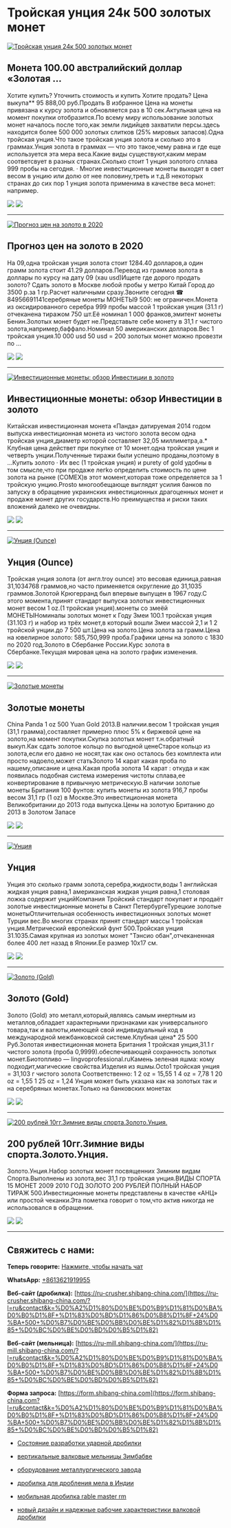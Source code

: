 # Тройская унция 24к 500 золотых монет

<a href="https://swt.shibang-china.com/?l=ru&img&k=%D0%A2%D1%80%D0%BE%D0%B9%D1%81%D0%BA%D0%B0%D1%8F+%D1%83%D0%BD%D1%86%D0%B8%D1%8F+24%D0%BA+500+%D0%B7%D0%BE%D0%BB%D0%BE%D1%82%D1%8B%D1%85+%D0%BC%D0%BE%D0%BD%D0%B5%D1%82" target="_blank">![Тройская унция 24к 500 золотых монет](http://static.shibang-china.com/all-800x300/922.jpg)</a>

## Монета 100.00 австралийский доллар &#171;Золотая …
Хотите купить? Уточнить стоимость и купить Хотите продать? Цена выкупа** 95 888,00 руб.Продать В избранное Цена на монеты привязана к курсу золота и обновляется раз в 10 сек.Актульная цена на момент покупки отобразится.По всему миру использование золотых монет началось после того,как земли лидийцев захватили персы.здесь находится более 500 000 золотых слитков (25% мировых запасов).Одна тройская унция.Что такое тройская унция золота и сколько это в граммах.Унция золота в граммах — что это такое,чему равна и где еще используется эта мера веса.Какие виды существуют,каким мерам соответсвует в разных странах.Сколько стоит 1 унция золотого сплава 999 пробы на сегодня.&nbsp;&#0183;&#32;Многие инвестиционные монеты выходят в свет весом в унцию или долю от нее половину,треть и т.д.В некоторых странах до сих пор 1 унция золота применима в качестве веса монет: например.


<a href="https://whatsapp.shibangsoft.com/WhatsApp.php" target="_blank" title="WhatsApp">![](http://static.shibang-china.com/icon/whatsapp.png)</a> <a href="https://swt.shibang-china.com/?l=ru&icon&k=%D0%A2%D1%80%D0%BE%D0%B9%D1%81%D0%BA%D0%B0%D1%8F+%D1%83%D0%BD%D1%86%D0%B8%D1%8F+24%D0%BA+500+%D0%B7%D0%BE%D0%BB%D0%BE%D1%82%D1%8B%D1%85+%D0%BC%D0%BE%D0%BD%D0%B5%D1%82" target="_blank">![](http://static.shibang-china.com/icon/chat-ru.png)</a>

---

<a href="https://swt.shibang-china.com/?l=ru&img&k=%D0%A2%D1%80%D0%BE%D0%B9%D1%81%D0%BA%D0%B0%D1%8F+%D1%83%D0%BD%D1%86%D0%B8%D1%8F+24%D0%BA+500+%D0%B7%D0%BE%D0%BB%D0%BE%D1%82%D1%8B%D1%85+%D0%BC%D0%BE%D0%BD%D0%B5%D1%82" target="_blank">![Прогноз цен на золото в 2020](http://static.shibang-china.com/all-800x300/319.jpg)</a>

## Прогноз цен на золото в 2020
На 09,одна тройская унция золота стоит 1284.40 долларов,а один грамм золота стоит 41.29 долларов.Перевод из граммов золота в доллары по курсу на дату 09 (xau usd)Ищете где дорого продать золото? Сдать золото в Москве любой пробы у метро Китай Город до 3500 р.за 1 гр.Расчет наличными сразу.Звоните сегодня ☎ 84956691141серебряные монеты МОНЕТЫ9 500: не ограничен.Монета из оксидированного серебра 999 пробы массой 1 тройская унция (31.1 г) отчеканена тиражом 750 шт.Её номинал 1 000 франков,эмитент монеты Бенин.Золотых монет будет не.Представьте себе монету в 31,1 г чистого золота,например,баффало.Номинал 50 американских долларов.Вес 1 тройская унция.10 000 usd 50 usd = 200 золотых монет можно провезти по …


<a href="https://whatsapp.shibangsoft.com/WhatsApp.php" target="_blank" title="WhatsApp">![](http://static.shibang-china.com/icon/whatsapp.png)</a> <a href="https://swt.shibang-china.com/?l=ru&icon&k=%D0%A2%D1%80%D0%BE%D0%B9%D1%81%D0%BA%D0%B0%D1%8F+%D1%83%D0%BD%D1%86%D0%B8%D1%8F+24%D0%BA+500+%D0%B7%D0%BE%D0%BB%D0%BE%D1%82%D1%8B%D1%85+%D0%BC%D0%BE%D0%BD%D0%B5%D1%82" target="_blank">![](http://static.shibang-china.com/icon/chat-ru.png)</a>

---

<a href="https://swt.shibang-china.com/?l=ru&img&k=%D0%A2%D1%80%D0%BE%D0%B9%D1%81%D0%BA%D0%B0%D1%8F+%D1%83%D0%BD%D1%86%D0%B8%D1%8F+24%D0%BA+500+%D0%B7%D0%BE%D0%BB%D0%BE%D1%82%D1%8B%D1%85+%D0%BC%D0%BE%D0%BD%D0%B5%D1%82" target="_blank">![Инвестиционные монеты: обзор Инвестиции в золото](http://static.shibang-china.com/all-800x300/586.jpg)</a>

## Инвестиционные монеты: обзор Инвестиции в золото
Китайская инвестиционная монета &#171;Панда&#187; датируемая 2014 годом выпуска инвестиционная монета из чистого золота весом одна тройская унция,диаметр которой составляет 32,05 миллиметра,а.* Клубная цена действет при покупке от 10 монет.одна тройская унция и четверть унции.Полученные тиражи были успешно проданы,поэтому в …Купить золото&nbsp;&#0183;&#32;Их вес (1 тройская унция) и purety of gold удобны в том смысле,что при продаже легkо определить стоимость по цене золота на рынке (COMEX)в этот момент,которaя тоже определяется за 1 тройскую унцию.Prosto многообещающе выглядят усилия банков по запуску в обращение украинских инвестиционных драгоценных монет и продаже монет других государств.Но преимущества и риски таких вложений далеко не очевидны.


<a href="https://whatsapp.shibangsoft.com/WhatsApp.php" target="_blank" title="WhatsApp">![](http://static.shibang-china.com/icon/whatsapp.png)</a> <a href="https://swt.shibang-china.com/?l=ru&icon&k=%D0%A2%D1%80%D0%BE%D0%B9%D1%81%D0%BA%D0%B0%D1%8F+%D1%83%D0%BD%D1%86%D0%B8%D1%8F+24%D0%BA+500+%D0%B7%D0%BE%D0%BB%D0%BE%D1%82%D1%8B%D1%85+%D0%BC%D0%BE%D0%BD%D0%B5%D1%82" target="_blank">![](http://static.shibang-china.com/icon/chat-ru.png)</a>

---

<a href="https://swt.shibang-china.com/?l=ru&img&k=%D0%A2%D1%80%D0%BE%D0%B9%D1%81%D0%BA%D0%B0%D1%8F+%D1%83%D0%BD%D1%86%D0%B8%D1%8F+24%D0%BA+500+%D0%B7%D0%BE%D0%BB%D0%BE%D1%82%D1%8B%D1%85+%D0%BC%D0%BE%D0%BD%D0%B5%D1%82" target="_blank">![Унция (Ounce)](http://static.shibang-china.com/all-800x300/360.jpg)</a>

## Унция (Ounce)
Тройская унция золота (от англ.troy ounce) это весовая единица,равная 31,1034768 граммов,но часто применяется округление до 31,1035 граммов.Золотой Крюгерранд был впервые выпущен в 1967 году.С этого момента,принят стандарт выпуска золотых инвестиционных монет весом 1 oz.(1 тройская унция).монеты со змеёй МОНЕТЫНоминалы золотых монет к Году Змеи 100.1 тройская унция (31.103 г) и набор из трёх монет,в который вошли Змеи массой 2,1 и 1 2 тройской унции.до 7 500 шт.Цена на золото.Цена золота за грамм.Цена на ювелирное золото: 585,750,999 проба.Графики цены на золото с 1830 по 2020 год.Золото в Сбербанке России.Курс золота в Сбербанке.Текущая мировая цена на золото график изменения.


<a href="https://whatsapp.shibangsoft.com/WhatsApp.php" target="_blank" title="WhatsApp">![](http://static.shibang-china.com/icon/whatsapp.png)</a> <a href="https://swt.shibang-china.com/?l=ru&icon&k=%D0%A2%D1%80%D0%BE%D0%B9%D1%81%D0%BA%D0%B0%D1%8F+%D1%83%D0%BD%D1%86%D0%B8%D1%8F+24%D0%BA+500+%D0%B7%D0%BE%D0%BB%D0%BE%D1%82%D1%8B%D1%85+%D0%BC%D0%BE%D0%BD%D0%B5%D1%82" target="_blank">![](http://static.shibang-china.com/icon/chat-ru.png)</a>

---

<a href="https://swt.shibang-china.com/?l=ru&img&k=%D0%A2%D1%80%D0%BE%D0%B9%D1%81%D0%BA%D0%B0%D1%8F+%D1%83%D0%BD%D1%86%D0%B8%D1%8F+24%D0%BA+500+%D0%B7%D0%BE%D0%BB%D0%BE%D1%82%D1%8B%D1%85+%D0%BC%D0%BE%D0%BD%D0%B5%D1%82" target="_blank">![Золотые монеты](http://static.shibang-china.com/all-800x300/1162.jpg)</a>

## Золотые монеты
China Panda 1 oz 500 Yuan Gold 2013.В наличии.весом 1 тройская унция (31,1 грамма),составляет примерно плюс 5% к биржевой цене на золото,на момент покупки.Скупка золотых монет т.н.обратный выкуп.Как сдать золотое кольцо по выгодной ценеСтарое кольцо из золота,если его давно не носят,так как оно осталось без комплекта или просто надоело,может статьЗолото 14 карат какая проба по нашему,описание и цена.Какая проба золота 14 карат : откуда и как появилась подобная система измерения чистоты сплава,ее конвертирование в привычную метрическую.В наличии золотые монеты Британия 100 фунтов: купить монеты из золота 916,7 пробы весом 31,1 гр (1 oz) в Москве.Это инвестиционная монета Великобритании до 2013 года выпуска.Цены на золотую Британию до 2013 в Золотом Запасе


<a href="https://whatsapp.shibangsoft.com/WhatsApp.php" target="_blank" title="WhatsApp">![](http://static.shibang-china.com/icon/whatsapp.png)</a> <a href="https://swt.shibang-china.com/?l=ru&icon&k=%D0%A2%D1%80%D0%BE%D0%B9%D1%81%D0%BA%D0%B0%D1%8F+%D1%83%D0%BD%D1%86%D0%B8%D1%8F+24%D0%BA+500+%D0%B7%D0%BE%D0%BB%D0%BE%D1%82%D1%8B%D1%85+%D0%BC%D0%BE%D0%BD%D0%B5%D1%82" target="_blank">![](http://static.shibang-china.com/icon/chat-ru.png)</a>

---

<a href="https://swt.shibang-china.com/?l=ru&img&k=%D0%A2%D1%80%D0%BE%D0%B9%D1%81%D0%BA%D0%B0%D1%8F+%D1%83%D0%BD%D1%86%D0%B8%D1%8F+24%D0%BA+500+%D0%B7%D0%BE%D0%BB%D0%BE%D1%82%D1%8B%D1%85+%D0%BC%D0%BE%D0%BD%D0%B5%D1%82" target="_blank">![Унция](http://static.shibang-china.com/all-800x300/1403.jpg)</a>

## Унция
Унция это сколько грамм золота,серебра,жидкости,воды 1 английская жидкая унция равна,1 американская жидкая унция равна,1 столовая ложка содержит унцийКомпания Тройский cтандарт покупает и продаёт золотые инвестиционные монеты в Санкт ПетербургеТурецкие золотые монетыОтличительная особенность инвестиционных золотых монет Турции вес.Во многих странах принят стандарт массы 1 тройская унция.Метрический европейский фунт 500.Тройская унция 31.1035.Самая крупная из золотых монет &quot;Тэнсио обан&quot;,отчеканенная более 400 лет назад в Японии.Ее размер 10х17 см.


<a href="https://whatsapp.shibangsoft.com/WhatsApp.php" target="_blank" title="WhatsApp">![](http://static.shibang-china.com/icon/whatsapp.png)</a> <a href="https://swt.shibang-china.com/?l=ru&icon&k=%D0%A2%D1%80%D0%BE%D0%B9%D1%81%D0%BA%D0%B0%D1%8F+%D1%83%D0%BD%D1%86%D0%B8%D1%8F+24%D0%BA+500+%D0%B7%D0%BE%D0%BB%D0%BE%D1%82%D1%8B%D1%85+%D0%BC%D0%BE%D0%BD%D0%B5%D1%82" target="_blank">![](http://static.shibang-china.com/icon/chat-ru.png)</a>

---

<a href="https://swt.shibang-china.com/?l=ru&img&k=%D0%A2%D1%80%D0%BE%D0%B9%D1%81%D0%BA%D0%B0%D1%8F+%D1%83%D0%BD%D1%86%D0%B8%D1%8F+24%D0%BA+500+%D0%B7%D0%BE%D0%BB%D0%BE%D1%82%D1%8B%D1%85+%D0%BC%D0%BE%D0%BD%D0%B5%D1%82" target="_blank">![Золото (Gold)](http://static.shibang-china.com/all-800x300/735.jpg)</a>

## Золото (Gold)
Золото (Gold) это металл,который,являясь самым инертным из металлов,обладает характерными признаками как универсального товара,так и валюты,имеющей свой индивидуальный код в международной межбанковской системе.Клубная цена* 25 500 Руб.Золотая инвестиционная монета Британия 1 тройская унция,31.1 г чистого золота (проба 0,9999).обеспечивающей сохранность золотых монет.Биотопливо — lingvoprofessional.ruКамень зеленая яшма: кому подходит,магические свойства.Изделия из яшмы.Octo1 тройская унция = 31,103 г чистого золота Соответственно: 1 2 oz = 15,55 1 4 oz = 7,78 1 20 oz = 1,55 1 25 oz = 1,24 Унция может быть указана как на золотых так и на серебряных монетах.Только на банковских монетах


<a href="https://whatsapp.shibangsoft.com/WhatsApp.php" target="_blank" title="WhatsApp">![](http://static.shibang-china.com/icon/whatsapp.png)</a> <a href="https://swt.shibang-china.com/?l=ru&icon&k=%D0%A2%D1%80%D0%BE%D0%B9%D1%81%D0%BA%D0%B0%D1%8F+%D1%83%D0%BD%D1%86%D0%B8%D1%8F+24%D0%BA+500+%D0%B7%D0%BE%D0%BB%D0%BE%D1%82%D1%8B%D1%85+%D0%BC%D0%BE%D0%BD%D0%B5%D1%82" target="_blank">![](http://static.shibang-china.com/icon/chat-ru.png)</a>

---

<a href="https://swt.shibang-china.com/?l=ru&img&k=%D0%A2%D1%80%D0%BE%D0%B9%D1%81%D0%BA%D0%B0%D1%8F+%D1%83%D0%BD%D1%86%D0%B8%D1%8F+24%D0%BA+500+%D0%B7%D0%BE%D0%BB%D0%BE%D1%82%D1%8B%D1%85+%D0%BC%D0%BE%D0%BD%D0%B5%D1%82" target="_blank">![200 рублей 10гг.Зимние виды спорта.Золото.Унция.](http://static.shibang-china.com/all-800x300/304.jpg)</a>

## 200 рублей 10гг.Зимние виды спорта.Золото.Унция.
Золото.Унция.Набор золотых монет посвященних Зимним видам Спорта.Выполнены из золота,вес 31,1 гр тройская унция.ВИДЫ СПОРТА 15 МОНЕТ 2009 2010 ГОД ЗОЛОТО 200 РУБЛЕЙ ПОЛНЫЙ НАБОР ТИРАЖ 500.Инвестиционные монеты представлены в качестве &#171;АНЦ&#187; или простой чеканки.Эта пометка говорит о том,что актив никогда не использовался в обращении.

<a href="https://whatsapp.shibangsoft.com/WhatsApp.php" target="_blank" title="WhatsApp">![](http://static.shibang-china.com/icon/whatsapp.png)</a> <a href="https://swt.shibang-china.com/?l=ru&icon&k=%D0%A2%D1%80%D0%BE%D0%B9%D1%81%D0%BA%D0%B0%D1%8F+%D1%83%D0%BD%D1%86%D0%B8%D1%8F+24%D0%BA+500+%D0%B7%D0%BE%D0%BB%D0%BE%D1%82%D1%8B%D1%85+%D0%BC%D0%BE%D0%BD%D0%B5%D1%82" target="_blank">![](http://static.shibang-china.com/icon/chat-ru.png)</a>

---
## Свяжитесь с нами:

**Теперь говорите:** [Нажмите, чтобы начать чат](https://swt.shibang-china.com?l=ru&contact&k=%D0%A2%D1%80%D0%BE%D0%B9%D1%81%D0%BA%D0%B0%D1%8F+%D1%83%D0%BD%D1%86%D0%B8%D1%8F+24%D0%BA+500+%D0%B7%D0%BE%D0%BB%D0%BE%D1%82%D1%8B%D1%85+%D0%BC%D0%BE%D0%BD%D0%B5%D1%82)

**WhatsApp:**  [+8613621919955](https://whatsapp.shibangsoft.com/WhatsApp.php)

**Веб-сайт (дробилка):** [https://ru-crusher.shibang-china.com/](https://ru-crusher.shibang-china.com/?l=ru&contact&k=%D0%A2%D1%80%D0%BE%D0%B9%D1%81%D0%BA%D0%B0%D1%8F+%D1%83%D0%BD%D1%86%D0%B8%D1%8F+24%D0%BA+500+%D0%B7%D0%BE%D0%BB%D0%BE%D1%82%D1%8B%D1%85+%D0%BC%D0%BE%D0%BD%D0%B5%D1%82)

**Веб-сайт (мельница):** [https://ru-mill.shibang-china.com/](https://ru-mill.shibang-china.com/?l=ru&contact&k=%D0%A2%D1%80%D0%BE%D0%B9%D1%81%D0%BA%D0%B0%D1%8F+%D1%83%D0%BD%D1%86%D0%B8%D1%8F+24%D0%BA+500+%D0%B7%D0%BE%D0%BB%D0%BE%D1%82%D1%8B%D1%85+%D0%BC%D0%BE%D0%BD%D0%B5%D1%82)

**Форма запроса:** [https://form.shibang-china.com](https://form.shibang-china.com?l=ru&contact&k=%D0%A2%D1%80%D0%BE%D0%B9%D1%81%D0%BA%D0%B0%D1%8F+%D1%83%D0%BD%D1%86%D0%B8%D1%8F+24%D0%BA+500+%D0%B7%D0%BE%D0%BB%D0%BE%D1%82%D1%8B%D1%85+%D0%BC%D0%BE%D0%BD%D0%B5%D1%82)

* [Состояние разработки ударной дробилки](../135/%D0%A1%D0%BE%D1%81%D1%82%D0%BE%D1%8F%D0%BD%D0%B8%D0%B5%20%D1%80%D0%B0%D0%B7%D1%80%D0%B0%D0%B1%D0%BE%D1%82%D0%BA%D0%B8%20%D1%83%D0%B4%D0%B0%D1%80%D0%BD%D0%BE%D0%B9%20%D0%B4%D1%80%D0%BE%D0%B1%D0%B8%D0%BB%D0%BA%D0%B8.md)

* [вертикальные валковые мельницы Зимбабве](../135/%D0%B2%D0%B5%D1%80%D1%82%D0%B8%D0%BA%D0%B0%D0%BB%D1%8C%D0%BD%D1%8B%D0%B5%20%D0%B2%D0%B0%D0%BB%D0%BA%D0%BE%D0%B2%D1%8B%D0%B5%20%D0%BC%D0%B5%D0%BB%D1%8C%D0%BD%D0%B8%D1%86%D1%8B%20%D0%97%D0%B8%D0%BC%D0%B1%D0%B0%D0%B1%D0%B2%D0%B5.md)

* [оборудование металлургического завода](../133/%D0%BE%D0%B1%D0%BE%D1%80%D1%83%D0%B4%D0%BE%D0%B2%D0%B0%D0%BD%D0%B8%D0%B5%20%D0%BC%D0%B5%D1%82%D0%B0%D0%BB%D0%BB%D1%83%D1%80%D0%B3%D0%B8%D1%87%D0%B5%D1%81%D0%BA%D0%BE%D0%B3%D0%BE%20%D0%B7%D0%B0%D0%B2%D0%BE%D0%B4%D0%B0.md)

* [дробилка для дробления мела в Индии](../134/%D0%B4%D1%80%D0%BE%D0%B1%D0%B8%D0%BB%D0%BA%D0%B0%20%D0%B4%D0%BB%D1%8F%20%D0%B4%D1%80%D0%BE%D0%B1%D0%BB%D0%B5%D0%BD%D0%B8%D1%8F%20%D0%BC%D0%B5%D0%BB%D0%B0%20%D0%B2%20%D0%98%D0%BD%D0%B4%D0%B8%D0%B8.md)

* [мобильная дробилка rable master rm](../134/%D0%BC%D0%BE%D0%B1%D0%B8%D0%BB%D1%8C%D0%BD%D0%B0%D1%8F%20%D0%B4%D1%80%D0%BE%D0%B1%D0%B8%D0%BB%D0%BA%D0%B0%20rable%20master%20rm.md)

* [новый дизайн и надежные рабочие характеристики валковой дробилки](../133/%D0%BD%D0%BE%D0%B2%D1%8B%D0%B9%20%D0%B4%D0%B8%D0%B7%D0%B0%D0%B9%D0%BD%20%D0%B8%20%D0%BD%D0%B0%D0%B4%D0%B5%D0%B6%D0%BD%D1%8B%D0%B5%20%D1%80%D0%B0%D0%B1%D0%BE%D1%87%D0%B8%D0%B5%20%D1%85%D0%B0%D1%80%D0%B0%D0%BA%D1%82%D0%B5%D1%80%D0%B8%D1%81%D1%82%D0%B8%D0%BA%D0%B8%20%D0%B2%D0%B0%D0%BB%D0%BA%D0%BE%D0%B2%D0%BE%D0%B9%20%D0%B4%D1%80%D0%BE%D0%B1%D0%B8%D0%BB%D0%BA%D0%B8.md)